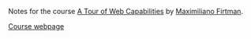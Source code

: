 Notes for the course [A Tour of Web Capabilities](https://frontendmasters.com/courses/device-web-apis/) by [Maximiliano Firtman](https://frontendmasters.com/teachers/firt/).

[Course webpage](https://firtman.github.io/capabilities/)
